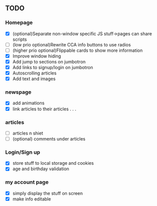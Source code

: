 ## TODO
### Homepage
- [X] (optional)Separate non-window specific JS stuff->pages can share scripts
- [ ] (low prio optional)Rewrite CCA info buttons to use radios
- [ ] (higher prio optional)Flippable cards to show more information
- [X] Improve window hiding
- [X] Add jump to sections on jumbotron
- [X] Add links to signup/login on jumbotron
- [X] Autoscrolling articles
- [X] Add text and images
### newspage
- [X] add animations
- [X] link articles to their articles . . . 
### articles
- [ ] articles n shiet
- [ ] (optional) comments under articles
### Login/Sign up
- [X] store stuff to local storage and cookies
- [X] age and birthday validation
### my account page
- [X] simply display the stuff on screen
- [X] make info editable